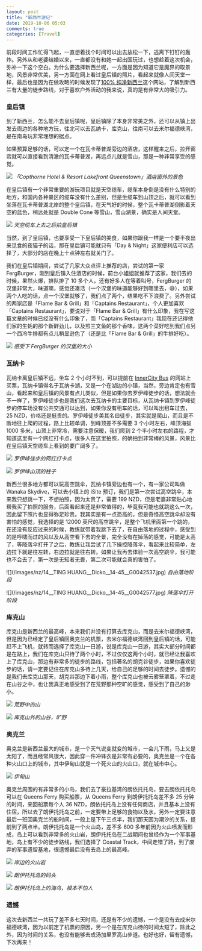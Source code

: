 ```yaml
---
layout: post
title: "新西兰游记"
date: 2019-10-06 05:03
comments: true
categories: [Travel]
---
```


前段时间工作忙得飞起，一直想着找个时间可以出去放松一下，逃离下钉钉的轰炸。另外从和老婆结婚以来，一直都没有和她一起出国玩过，也想趁着这次机会，弥补一下这个空白。为什么要选择新西兰呢，一方面是因为知道它是魔界的取景地，风景非常优美，另一方面在网上看过皇后镇的照片，看起来就像人间天堂一样，最后也是因为在做攻略的时候发现了[100% 纯净新西兰](https://www.newzealand.com/cn/)这个网站，了解到新西兰有大量的徒步路线，对于喜欢户外活动的我来说，真的是有非常大的吸引力。

### 皇后镇

到了新西兰，怎么能不去皇后镇呢，皇后镇除了本身非常美之外，还可以从镇上出发去周边的各种地方玩，往北可以去瓦纳卡，库克山，往南可以去米尔福德峡湾，是在南岛玩非常理想的据点。

如果预算足够的话，可以定一个在瓦卡蒂普湖旁边的酒店，这样醒来之后，拉开窗帘就可以直接看到清澈的瓦卡蒂普湖，再远点儿就是雪山，那是一种非常享受的感觉。

![](/images/nz/IMG_1377.jpg) *「Copthorne Hotel & Resort Lakefront Queenstown」酒店窗外的景色*

在皇后镇有一个非常重要的游玩项目就是天空缆车，缆车本身倒是没有什么特别的地方，和国内各种景区的缆车没有什么差别，但是坐缆车到山顶之后，就可以看到坐落在瓦卡蒂普湖北岸的整个皇后镇，在天气好的时候，整个瓦卡蒂普湖倒影着天空的蓝色，稍远处就是 Double Cone 等雪山，雪山湖景，确实是人间天堂。

![](/images/nz/IMG_1388.jpg) *天空缆车上去之后拍皇后镇*

当然，到了皇后镇，也要享受一下皇后镇的美食，如果你跟我一样是一个要半夜出来觅食的夜猫子的话，那在皇后镇可能就只有「Day & Night」这家便利店可以选择了，大部分的店在晚上十点钟左右就关门了。

我们在皇后镇期间，尝试了几家大众点评上推荐的店，尝试的第一家 FergBurger，刚到皇后镇入住酒店的时候，前台小姐姐就推荐了这家，我们去的时候，果然火爆，排队排了 10 多个人，还有好多人在等着叫号，FergBurger 的汉堡非常大，味道嘛，感觉还凑活（一个汉堡的味道能够好到哪里去，😅），如果两个人吃的话，点一个汉堡就够了，我们点了两个，结果吃不下浪费了。另外尝试的两家店是「Flame Bar & Grill」和「Captains Restaurant」，个人更加喜欢「Captains Restaurant」，要说对于「Flame Bar & Grill」有什么印象，我在写这篇文章的时候已经没有什么印象了，而「Captains Restaurant」我现在还记得他们家的生蚝的那个新鲜劲儿，以及煎三文鱼的那个香味，这两个菜好吃到我们点另一个西冷牛排都有点儿稍显逊色了（还是比「Flame Bar & Grill」的牛排好吃）。

![](/images/nz/IMG_1379.jpg) *感受下 FergBurger 的汉堡的大小*

### 瓦纳卡

瓦纳卡离皇后镇不远，坐车 2 个小时不到，可以提前在 [InnerCity Bus](https://www.intercity.co.nz) 的网站上买票，瓦纳卡镇得名于瓦纳卡湖，又是一个在湖边的小镇，当然，旁边肯定也有雪山，看起来和皇后镇的风景有点儿类似，但是如果你去罗伊峰徒步的话，想法就会不一样了，罗伊峰徒步也是我们这次去瓦纳卡的主要目标，从瓦纳卡镇到罗伊峰徒步的停车场没有公共交通可以达到，如果你没有租车的话，可以叫出租车过去，25 NZD，价格还是挺贵的。罗伊峰徒步美其名曰徒步，其实就是爬山，而且是不断地往上爬的过程，路上比较单调，到峰顶差不多需要 3 个小时左右，峰顶海拔 1000 多米，山顶上非常冷，需要注意保暖，我们爬到 2 个半小时左右的路程，才知道这里有一个网红打卡点，很多人在这里拍照，的确拍到非常棒的风景，风景比在皇后镇天空缆车上看到的要广阔多了。

![](/images/nz/IMG_1418.jpg) *罗伊峰徒步的网红打卡点*

![](/images/nz/IMG_1461.jpg) *罗伊峰山顶的柱子*

新西兰很多地方都可以玩高空跳伞，瓦纳卡镇旁边也有一个，有一家公司叫做 Wanaka Skydive，可以去小镇上的 iSite 预订，我们是第一次尝试高空跳伞，本来我只想跳一下，不想拍照，因为太贵了，需要 199 NZD，但是老婆非常贴心地帮我买了拍照的服务，后面看起来还是非常值得的，毕竟我可能也就跳这么一次，因此留下照片也显得弥足珍贵。我其实是有一点恐高的，但是奇怪高空跳伞却没有害怕的感觉，我选择的是 12000 英尺的高空跳伞，是整个飞机里面第一个跳的，在还没有反应过来的时候，教练就带着我跳下去了，在自由落地的过程中，感受到的是呼啸而过的风以及从高空看下去的全景，完全没有在掉落的感觉，可能是太高了，等降落伞打开了之后，教练让我尝试了几下操控降落伞，看起来比较简单，左边拉下就是往左转，右边拉就是往右转。如果让我再去体验一次高空跳伞，我可能也不会去了，第一次是无知者无畏，第二次可能就会真的害怕了。

![](/images/nz/14__TING HUANG__Dicko__14-45__G0042537.jpg) *自由落地阶段*

![](/images/nz/14__TING HUANG__Dicko__14-45__G0042577.jpg) *降落伞打开阶段*

### 库克山

库克山是新西兰的最高峰，本来我们并没有打算去库克山，而是去米尔福德峡湾，但是因为已经定了皇后镇回奥克兰的机票，去米尔福德峡湾回到皇后镇的话，可能赶不上飞机，就转而选择了库克山一日游，说是库克山一日游，其实大部分时间都是在路上，我们在库克山只待了两个小时，不过仅仅这两个小时，就已经让我喜欢上了库克山，那边有非常多的徒步的路线，包括著名的胡克谷徒步，如果你喜欢徒步的话，请一定要记住在库克山多待上几天，给自己的足够的时间去徒步。遗憾的是我们去库克山那天，胡克谷那边下着小雨，整个库克山也被云雾笼罩着，不过走在山谷之中，也让我真正地感受到了在荒野那种空旷的感觉，感受到了自己的渺小。

![](/images/nz/IMG_1510.jpg) *荒野中的山*

![](/images/nz/IMG_1514.jpg) *库克山外的山谷，旷野*

### 奥克兰

奥克兰是新西兰最大的城市，是一个天气说变就变的城市，一会儿下雨，马上又是太阳了，而且经常风很大，因此穿一件冲锋衣是非常有必要的，奥克兰是一个在各种火山口上的城市，其中伊甸山就是一个死火山的火山口，就在城市中心。

![](/images/nz/IMG_1523.jpg) *伊甸山*

奥克兰周围的有非常多的小岛，我们去了豪拉基湾的朗依托托岛，要去朗依托托岛可以在 Queens Ferry 购买船票，从 Queens Ferry 到朗伊托托岛差不多 25 分钟的时间，来回船票每个人 36 NZD，朗依托托岛上没有任何商店，并且基本上没有住宿，所以去了朗伊托托岛之前，一定要带上足够的食物以及水，另外一定要注意最后一班回奥克兰的船时间，一般上是下午三点半，我们那天因为潮汐的关系，提前到了两点半。朗伊托托岛是一个火山岛，差不多 600 多年前因为火山喷发而形成，岛上可以看到非常多的火山岩，朗伊托托岛在二战期间也曾经作为一个军事基地，岛上有不少的徒步路线，我们选择了 Coastal Track，中间走错了路，到了废弃的军事遗留基地，很遗憾最后没有去岛上的最高峰。

![](/images/nz/IMG_1539.jpg) *岸边的火山岩*

![](/images/nz/IMG_1546.jpg) *朗伊托托岛的码头*

![](/images/nz/IMG_1560.jpg) *朗伊托托岛上的海鸟，根本不怕人*

### 遗憾

这次去新西兰一共玩了差不多七天时间，还是有不少的遗憾，一个是没有去成米尔福德峡湾，因为以前定了机票的原因，另一个是在库克山待的时间太短了，除此之外，因为时间的关系，也没有能够去成汤加里罗高山步道。也好也好，留有遗憾，下次再来！

